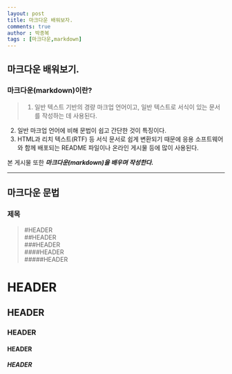 ```yaml
---
layout: post
title: 마크다운 배워보자.
comments: true
author : 박종복
tags : [마크다운,markdown]
---
```


## 마크다운 배워보기.
### 마크다운(markdown)이란?
> 1. 일반 텍스트 기반의 경량 마크업 언어이고, 일반 텍스트로 서식이 있는 문서를 작성하는 데 사용된다.
  2. 일반 마크업 언어에 비해 문법이 쉽고 간단한 것이 특징이다.
  3. HTML과 리치 텍스트(RTF) 등 서식 문서로 쉽게 변환되기 때문에 응용 소프트웨어와 함께 배포되는 README 파일이나 온라인 게시물 등에 많이 사용된다.

본 게시물 또한 ___마크다운(markdown)을 배우며 작성한다.___
***

## 마크다운 문법

### 제목
> #HEADER  
> ##HEADER    
> ###HEADER    
> ####HEADER    
> #####HEADER    

# HEADER  
## HEADER  
### HEADER  
#### HEADER  
##### HEADER  
